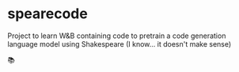 
# spearecode

Project to learn W&amp;B containing code to pretrain a code generation language model using Shakespeare (I know... it doesn't make sense)

📚
